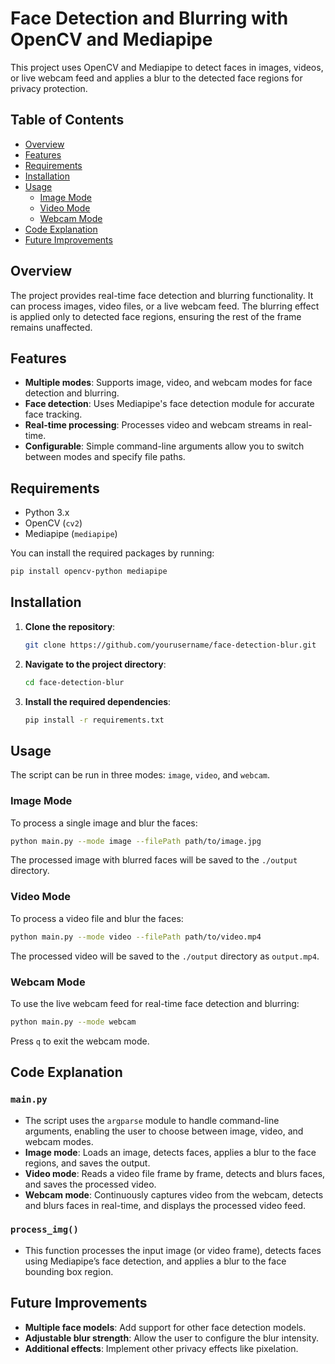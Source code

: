 
# Face Detection and Blurring with OpenCV and Mediapipe

This project uses OpenCV and Mediapipe to detect faces in images, videos, or live webcam feed and applies a blur to the detected face regions for privacy protection.

## Table of Contents
- [Overview](#overview)
- [Features](#features)
- [Requirements](#requirements)
- [Installation](#installation)
- [Usage](#usage)
  - [Image Mode](#image-mode)
  - [Video Mode](#video-mode)
  - [Webcam Mode](#webcam-mode)
- [Code Explanation](#code-explanation)
- [Future Improvements](#future-improvements)

## Overview

The project provides real-time face detection and blurring functionality. It can process images, video files, or a live webcam feed. The blurring effect is applied only to detected face regions, ensuring the rest of the frame remains unaffected.

## Features

- **Multiple modes**: Supports image, video, and webcam modes for face detection and blurring.
- **Face detection**: Uses Mediapipe's face detection module for accurate face tracking.
- **Real-time processing**: Processes video and webcam streams in real-time.
- **Configurable**: Simple command-line arguments allow you to switch between modes and specify file paths.

## Requirements

- Python 3.x
- OpenCV (`cv2`)
- Mediapipe (`mediapipe`)

You can install the required packages by running:
```bash
pip install opencv-python mediapipe
```

## Installation

1. **Clone the repository**:
   ```bash
   git clone https://github.com/yourusername/face-detection-blur.git
   ```
2. **Navigate to the project directory**:
   ```bash
   cd face-detection-blur
   ```
3. **Install the required dependencies**:
   ```bash
   pip install -r requirements.txt
   ```

## Usage

The script can be run in three modes: `image`, `video`, and `webcam`.

### Image Mode
To process a single image and blur the faces:
```bash
python main.py --mode image --filePath path/to/image.jpg
```
The processed image with blurred faces will be saved to the `./output` directory.

### Video Mode
To process a video file and blur the faces:
```bash
python main.py --mode video --filePath path/to/video.mp4
```
The processed video will be saved to the `./output` directory as `output.mp4`.

### Webcam Mode
To use the live webcam feed for real-time face detection and blurring:
```bash
python main.py --mode webcam
```
Press `q` to exit the webcam mode.

## Code Explanation

### `main.py`
- The script uses the `argparse` module to handle command-line arguments, enabling the user to choose between image, video, and webcam modes.
- **Image mode**: Loads an image, detects faces, applies a blur to the face regions, and saves the output.
- **Video mode**: Reads a video file frame by frame, detects and blurs faces, and saves the processed video.
- **Webcam mode**: Continuously captures video from the webcam, detects and blurs faces in real-time, and displays the processed video feed.

### `process_img()`
- This function processes the input image (or video frame), detects faces using Mediapipe’s face detection, and applies a blur to the face bounding box region.

## Future Improvements

- **Multiple face models**: Add support for other face detection models.
- **Adjustable blur strength**: Allow the user to configure the blur intensity.
- **Additional effects**: Implement other privacy effects like pixelation.